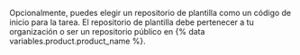 Opcionalmente, puedes elegir un repositorio de plantilla como un código de inicio para la tarea. El repositorio de plantilla debe pertenecer a tu organización o ser un repositorio público en {% data variables.product.product_name %}. 
